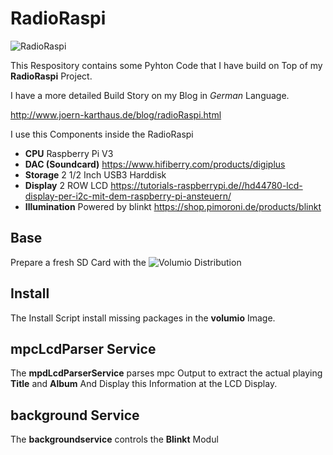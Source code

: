 # RadioRaspi

![RadioRaspi](http://www.joern-karthaus.de/blog/img/radio/radio7.jpg)

This Respository contains some Pyhton Code that I have build on Top of my **RadioRaspi** 
Project.

I have a more detailed Build Story on my Blog in *German* Language.

http://www.joern-karthaus.de/blog/radioRaspi.html

I use this Components inside the RadioRaspi

* **CPU** Raspberry Pi V3
* **DAC (Soundcard)** https://www.hifiberry.com/products/digiplus
* **Storage** 2 1/2 Inch USB3 Harddisk
* **Display** 2 ROW LCD https://tutorials-raspberrypi.de//hd44780-lcd-display-per-i2c-mit-dem-raspberry-pi-ansteuern/
* **Illumination** Powered by blinkt https://shop.pimoroni.de/products/blinkt

## Base
Prepare a fresh SD Card with the ![Volumio Distribution](https://volumio.org/get-started/)

## Install
The Install Script install missing packages in the **volumio** Image.

## mpcLcdParser Service
The **mpdLcdParserService** parses mpc Output to extract the actual playing **Title** and **Album**
And Display this Information at the LCD Display.

## background Service
The **backgroundservice** controls the **Blinkt** Modul

